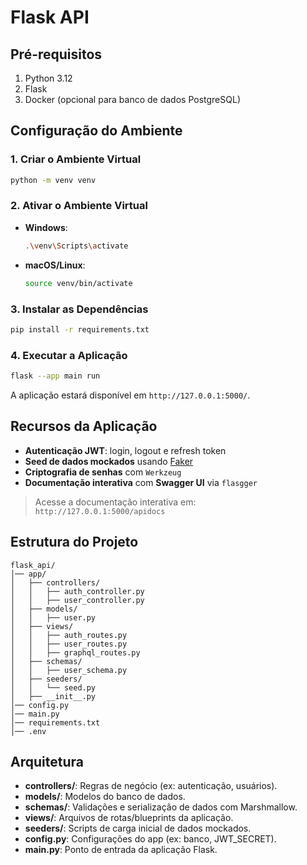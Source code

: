 # Flask API

## Pré-requisitos

1. Python 3.12
2. Flask
3. Docker (opcional para banco de dados PostgreSQL)

## Configuração do Ambiente

### 1. Criar o Ambiente Virtual

```bash
python -m venv venv
```

### 2. Ativar o Ambiente Virtual

- **Windows**:
  ```bash
  .\venv\Scripts\activate
  ```

- **macOS/Linux**:
  ```bash
  source venv/bin/activate
  ```

### 3. Instalar as Dependências

```bash
pip install -r requirements.txt
```

### 4. Executar a Aplicação

```bash
flask --app main run
```

A aplicação estará disponível em `http://127.0.0.1:5000/`.

## Recursos da Aplicação

- **Autenticação JWT**: login, logout e refresh token
- **Seed de dados mockados** usando [Faker](https://faker.readthedocs.io/en/master/)
- **Criptografia de senhas** com `Werkzeug`
- **Documentação interativa** com **Swagger UI** via `flasgger`

> Acesse a documentação interativa em:  
> `http://127.0.0.1:5000/apidocs`

## Estrutura do Projeto

```
flask_api/
│── app/
│   ├── controllers/
│   │   ├── auth_controller.py
│   │   ├── user_controller.py
│   ├── models/
│   │   ├── user.py
│   ├── views/
│   │   ├── auth_routes.py
│   │   ├── user_routes.py
│   │   ├── graphql_routes.py
│   ├── schemas/
│   │   ├── user_schema.py
│   ├── seeders/
│   │   └── seed.py
│   ├── __init__.py
│── config.py
│── main.py
│── requirements.txt
│── .env
```

## Arquitetura

- **controllers/**: Regras de negócio (ex: autenticação, usuários).
- **models/**: Modelos do banco de dados.
- **schemas/**: Validações e serialização de dados com Marshmallow.
- **views/**: Arquivos de rotas/blueprints da aplicação.
- **seeders/**: Scripts de carga inicial de dados mockados.
- **config.py**: Configurações do app (ex: banco, JWT_SECRET).
- **main.py**: Ponto de entrada da aplicação Flask.